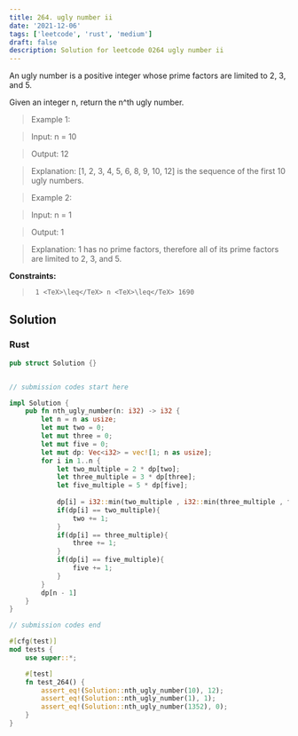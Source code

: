 ```yaml
---
title: 264. ugly number ii
date: '2021-12-06'
tags: ['leetcode', 'rust', 'medium']
draft: false
description: Solution for leetcode 0264 ugly number ii
---
```


 

  An ugly number is a positive integer whose prime factors are limited to 2, 3, and 5.

  Given an integer n, return the n^th ugly number.

   

 >   Example 1:

  

 >   Input: n <TeX>=</TeX> 10

 >   Output: 12

 >   Explanation: [1, 2, 3, 4, 5, 6, 8, 9, 10, 12] is the sequence of the first 10 ugly numbers.

  

 >   Example 2:

  

 >   Input: n <TeX>=</TeX> 1

 >   Output: 1

 >   Explanation: 1 has no prime factors, therefore all of its prime factors are limited to 2, 3, and 5.

  

   

  **Constraints:**

  

 >   	1 <TeX>\leq</TeX> n <TeX>\leq</TeX> 1690


## Solution
### Rust
```rust
pub struct Solution {}


// submission codes start here

impl Solution {
    pub fn nth_ugly_number(n: i32) -> i32 {
        let n = n as usize;
        let mut two = 0;
        let mut three = 0;
        let mut five = 0;
        let mut dp: Vec<i32> = vec![1; n as usize];
        for i in 1..n {
            let two_multiple = 2 * dp[two];
            let three_multiple = 3 * dp[three];
            let five_multiple = 5 * dp[five];
            
            dp[i] = i32::min(two_multiple , i32::min(three_multiple , five_multiple)); 
            if(dp[i] == two_multiple){
                two += 1;
            }
            if(dp[i] == three_multiple){
                three += 1;
            }
            if(dp[i] == five_multiple){
                five += 1;
            }
        }    
        dp[n - 1]
    }
}

// submission codes end

#[cfg(test)]
mod tests {
    use super::*;

    #[test]
    fn test_264() {
        assert_eq!(Solution::nth_ugly_number(10), 12);
        assert_eq!(Solution::nth_ugly_number(1), 1);
        assert_eq!(Solution::nth_ugly_number(1352), 0);
    }
}

```
